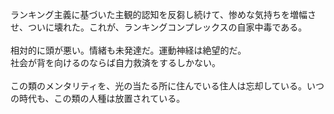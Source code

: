 ランキング主義に基づいた主観的認知を反芻し続けて、惨めな気持ちを増幅させ、ついに壊れた。これが、ランキングコンプレックスの自家中毒である。<br>
<br>
相対的に頭が悪い。情緒も未発達だ。運動神経は絶望的だ。<br>
社会が背を向けるのならば自力救済をするしかない。<br>
<br>
この類のメンタリティを、光の当たる所に住んでいる住人は忘却している。いつの時代も、この類の人種は放置されている。